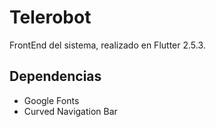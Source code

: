 # Telerobot

FrontEnd del sistema, realizado en Flutter 2.5.3.

## Dependencias
- Google Fonts
- Curved Navigation Bar
